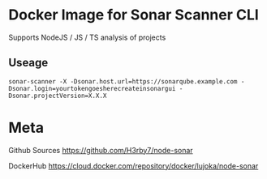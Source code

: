 # Docker Image for Sonar Scanner CLI

Supports NodeJS / JS / TS analysis of projects

## Useage

`sonar-scanner -X -Dsonar.host.url=https://sonarqube.example.com -Dsonar.login=yourtokengoesherecreateinsonargui -Dsonar.projectVersion=X.X.X`

# Meta

Github Sources https://github.com/H3rby7/node-sonar

DockerHub https://cloud.docker.com/repository/docker/lujoka/node-sonar